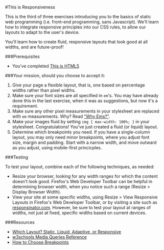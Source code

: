 #This is Responsiveness

This is the third of three exercises introducing you to the basics of static web programming (i.e. front-end programming, sans Javascript). We'll learn how to integrate responsive principles into our CSS rules, to allow our layouts to adapt to the user's device.

You'll learn how to create fluid, responsive layouts that look good at all widths, and are future-proof!

###Prerequisites
* You've completed [This is HTML5](https://github.com/chrisbay/thisisthemodernweb/tree/gh-pages/thisiscss3)

###Your mission, should you choose to accept it:
1. Give your page a flexible layout, that is, one based on percentage widths rather than pixel widths.
2. Make sure your font sizes are all specified in `em`'s. You may have already done this in the last exercise, when it was as suggestions, but now it's a requirement.
3. Make sure any other pixel measurements in your stylesheet are replaced with `em` measurements. Why? Read ["Why Ems?"](https://css-tricks.com/why-ems/).
4. Make your images fluid by setting `img { max-width: 100%; }` in your stylesheet. Congratulations! You've just created a fluid (or liquid) layout.
5. Determine which breakpoints you need. If you have a single-column layout, you may only need minor breakpoints, where you adjust font size, margin and padding. Start with a narrow width, and move outward as you adjust, using mobile-first princicples.

###Testing

To test your layout, combine each of the following techniques, as needed:
* Resize your browser, looking for any width ranges for which the content doesn't look good. Firefox's Web Developer Toolbar can be helpful in determining browser width, when you notice such a range (Resize > Display Browser Width).
* View your site at some specific widths, using Resize > View Responsive Layouts in Firefox's Web Developer Toolbar, or by visiting a site such as [responsinator.com](http://www.responsinator.com). However, be sure to test your layout at ranges of widths, not just at fixed, specific widths based on current devices.

###Resources

* [Which Layout? Static, Liquid, Adaptive, or Responsive](http://blog.teamtreehouse.com/which-page-layout)
* [w3schools Media Queries Reference](http://www.w3schools.com/cssref/css3_pr_mediaquery.asp)
* [How to Choose Breakpoints](https://developers.google.com/web/fundamentals/layouts/rwd-fundamentals/how-to-choose-breakpoints?hl=en)